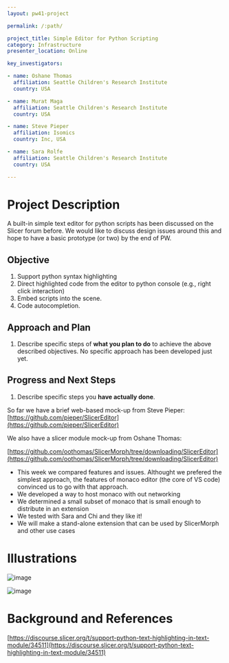 ```yaml
---
layout: pw41-project

permalink: /:path/

project_title: Simple Editor for Python Scripting
category: Infrastructure
presenter_location: Online

key_investigators:

- name: Oshane Thomas
  affiliation: Seattle Children's Research Institute
  country: USA

- name: Murat Maga
  affiliation: Seattle Children's Research Institute
  country: USA

- name: Steve Pieper
  affiliation: Isomics
  country: Inc, USA

- name: Sara Rolfe
  affiliation: Seattle Children's Research Institute
  country: USA

---
```


# Project Description

<!-- Add a short paragraph describing the project. -->


A built-in simple text editor for python scripts has been discussed on the Slicer forum before. We would like to discuss design issues around this and hope to have a basic prototype (or two) by the end of PW. 



## Objective

<!-- Describe here WHAT you would like to achieve (what you will have as end result). -->


1. Support python syntax highlighting
2. Direct highlighted code from the editor to python console (e.g., right click interaction)
3. Embed scripts into the scene.
4. Code autocompletion.





## Approach and Plan

<!-- Describe here HOW you would like to achieve the objectives stated above. -->


1. Describe specific steps of **what you plan to do** to achieve the above described objectives.
No specific approach has been developed just yet.



## Progress and Next Steps

<!-- Update this section as you make progress, describing of what you have ACTUALLY DONE.
     If there are specific steps that you could not complete then you can describe them here, too. -->


1. Describe specific steps you **have actually done**.

So far we have a brief web-based mock-up from Steve Pieper:
[https://github.com/pieper/SlicerEditor](https://github.com/pieper/SlicerEditor)

We also have a slicer module mock-up from Oshane Thomas:

[https://github.com/oothomas/SlicerMorph/tree/downloading/SlicerEditor](https://github.com/oothomas/SlicerMorph/tree/downloading/SlicerEditor)

* This week we compared features and issues.  Althought we prefered the simplest approach, the features of monaco editor (the core of VS code) convinced us to go with that approach.
* We developed a way to host monaco with out networking
* We determined a small subset of monaco that is small enough to distribute in an extension
* We tested with Sara and Chi and they like it!
* We will make a stand-alone extension that can be used by SlicerMorph and other use cases


# Illustrations

<!-- Add pictures and links to videos that demonstrate what has been accomplished. -->

![image](https://github.com/NA-MIC/ProjectWeek/assets/18602669/363df0c2-9135-44e2-b215-c272d6af1dd1)

![image](https://github.com/NA-MIC/ProjectWeek/assets/18602669/6b06a211-ce37-43db-a56d-64210185b576)




# Background and References

<!-- If you developed any software, include link to the source code repository.
     If possible, also add links to sample data, and to any relevant publications. -->


[https://discourse.slicer.org/t/support-python-text-highlighting-in-text-module/34511](https://discourse.slicer.org/t/support-python-text-highlighting-in-text-module/34511)

